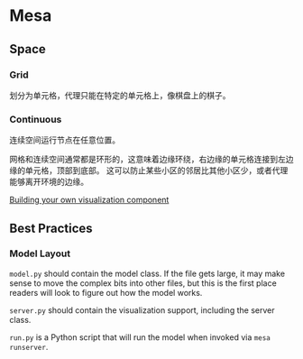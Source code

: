 # Mesa

## Space

### Grid

划分为单元格，代理只能在特定的单元格上，像棋盘上的棋子。

### Continuous

连续空间运行节点在任意位置。

网格和连续空间通常都是环形的，这意味着边缘环绕，右边缘的单元格连接到左边缘的单元格，顶部到底部。 这可以防止某些小区的邻居比其他小区少，或者代理能够离开环境的边缘。



[Building your own visualization component](https://mesa.readthedocs.io/en/latest/tutorials/adv_tutorial.html#adding-visualization)

## Best Practices

### Model Layout

`model.py` should contain the model class. If the file gets large, it may make sense to move the complex bits into other files, but this is the first place readers will look to figure out how the model works.

`server.py` should contain the visualization support, including the server class.

`run.py` is a Python script that will run the model when invoked via `mesa runserver`.